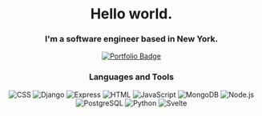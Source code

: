 <div align="center">
  <h1>Hello world.</h1>
  <h3>I'm a software engineer based in New York.</h3>
  <div>
    <a href="https://rzh90.netlify.app/">
      <img src="https://img.shields.io/badge/Portfolio-181818?style=for-the-badge&logo=google-chrome" alt="Portfolio Badge"/>
    </a>
  </div>
  
  <h3>Languages and Tools</h3>
  <img src="https://img.shields.io/badge/CSS-181818?style=for-the-badge&logo=css3" alt="CSS">
  <img src="https://img.shields.io/badge/Django-181818?style=for-the-badge&logo=django" alt="Django">
  <img src="https://img.shields.io/badge/Express-181818?style=for-the-badge&logo=express" alt="Express">
  <img src="https://img.shields.io/badge/HTML-181818?style=for-the-badge&logo=html5" alt="HTML">
  <img src="https://img.shields.io/badge/JavaScript-181818?style=for-the-badge&logo=javascript" alt="JavaScript">
  <img src="https://img.shields.io/badge/MongoDB-181818?style=for-the-badge&logo=mongodb" alt="MongoDB">
  <img src="https://img.shields.io/badge/Node.js-181818?style=for-the-badge&logo=nodedotjs" alt="Node.js">
  <img src="https://img.shields.io/badge/PostgreSQL-181818?style=for-the-badge&logo=postgresql" alt="PostgreSQL">
  <img src="https://img.shields.io/badge/Python-181818?style=for-the-badge&logo=python" alt="Python">
  <img src="https://img.shields.io/badge/Svelte-181818?style=for-the-badge&logo=svelte" alt="Svelte">
</div>
